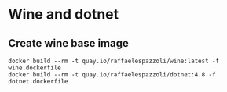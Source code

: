 # Wine and dotnet

## Create wine base image

```shell
docker build --rm -t quay.io/raffaelespazzoli/wine:latest -f wine.dockerfile
docker build --rm -t quay.io/raffaelespazzoli/dotnet:4.8 -f dotnet.dockerfile
```
